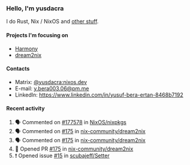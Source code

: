 ### Hello, I'm yusdacra

I do Rust, Nix / NixOS and [other stuff](https://yusdacra.gitlab.io/about).

#### Projects I'm focusing on

- [Harmony](https://harmonyapp.io)
- [dream2nix](https://github.com/nix-community/dream2nix)

#### Contacts

- Matrix: [@yusdacra:nixos.dev](https://matrix.to/#/@yusdacra:nixos.dev)
- E-mail: y.bera003.06@pm.me
- LinkedIn: https://www.linkedin.com/in/yusuf-bera-ertan-8468b7192

#### Recent activity

<!--START_SECTION:activity-->
1. 🗣 Commented on [#177578](https://github.com/NixOS/nixpkgs/issues/177578) in [NixOS/nixpkgs](https://github.com/NixOS/nixpkgs)
2. 🗣 Commented on [#175](https://github.com/nix-community/dream2nix/issues/175) in [nix-community/dream2nix](https://github.com/nix-community/dream2nix)
3. 🗣 Commented on [#175](https://github.com/nix-community/dream2nix/issues/175) in [nix-community/dream2nix](https://github.com/nix-community/dream2nix)
4. 💪 Opened PR [#175](https://github.com/nix-community/dream2nix/pull/175) in [nix-community/dream2nix](https://github.com/nix-community/dream2nix)
5. ❗️ Opened issue [#15](https://github.com/scubajeff/Setter/issues/15) in [scubajeff/Setter](https://github.com/scubajeff/Setter)
<!--END_SECTION:activity-->
